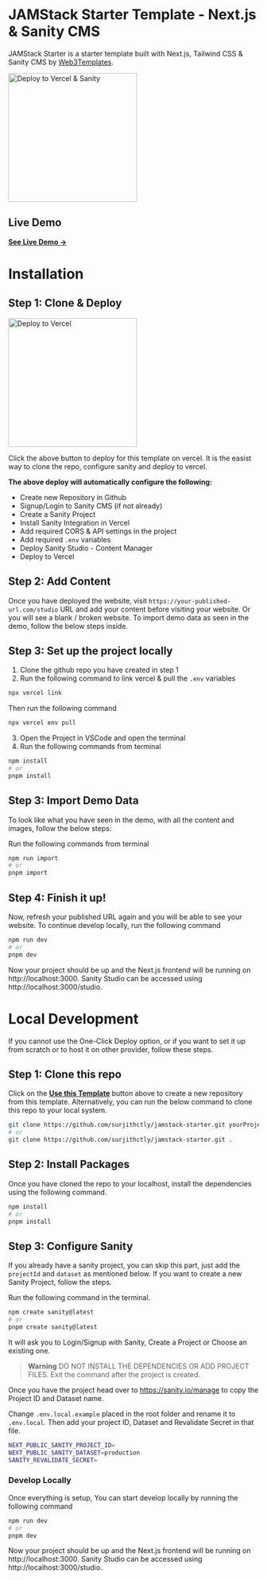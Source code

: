 # JAMStack Starter Template - Next.js & Sanity CMS

JAMStack Starter is a starter template built with Next.js, Tailwind CSS & Sanity CMS by [Web3Templates](https://web3templates.com/).

<a href="https://vercel.com/new/clone?demo-title=JAMStack%20Starter&demo-description=Starter%20template%20built%20with%20Next.js%2013%20and%20Sanity%20CMS%20v3%20&%20%20Tailwind%20CSS.&demo-url=https://jamstack-starter-sanity.vercel.app/&demo-image=https://user-images.githubusercontent.com/1884712/209567303-4ed1ec44-5c37-4f33-a6c0-410187186cde.png&project-name=Jamstack%20Starter&repository-name=jamstack-website&repository-url=https://github.com/surjithctly/jamstack-starter&integration-ids=oac_hb2LITYajhRQ0i4QznmKH7gx">
<img width="259" alt="Deploy to Vercel & Sanity" src="https://user-images.githubusercontent.com/1884712/169833532-1007b9aa-1456-4386-9526-7b5b46b094ed.png">
</a>

## Live Demo

**[See Live Demo →](https://jamstack-starter-sanity.vercel.app/)**

# Installation

## Step 1: Clone & Deploy

<a href="https://vercel.com/new/clone?demo-title=JAMStack%20Starter&demo-description=Starter%20template%20built%20with%20Next.js%2013%20and%20Sanity%20CMS%20v3%20&%20%20Tailwind%20CSS.&demo-url=https://jamstack-starter-sanity.vercel.app/&demo-image=https://user-images.githubusercontent.com/1884712/209567303-4ed1ec44-5c37-4f33-a6c0-410187186cde.png&project-name=Jamstack%20Starter&repository-name=jamstack-website&repository-url=https://github.com/surjithctly/jamstack-starter&integration-ids=oac_hb2LITYajhRQ0i4QznmKH7gx">
<img width="259" alt="Deploy to Vercel" src="https://camo.githubusercontent.com/5e471e99e8e022cf454693e38ec843036ec6301e27ee1e1fa10325b1cb720584/68747470733a2f2f76657263656c2e636f6d2f627574746f6e">
</a>

Click the above button to deploy for this template on vercel. It is the easist way to clone the repo, configure sanity and deploy to vercel.

**The above deploy will automatically configure the following:**

- Create new Repository in Github
- Signup/Login to Sanity CMS (if not already)
- Create a Sanity Project
- Install Sanity Integration in Vercel
- Add required CORS & API settings in the project
- Add required `.env` variables
- Deploy Sanity Studio - Content Manager
- Deploy to Vercel

## Step 2: Add Content

Once you have deployed the website, visit `https://your-published-url.com/studio` URL and add your content before visiting your website. Or you will see a blank / broken website. To import demo data as seen in the demo, follow the below steps inside.

## Step 3: Set up the project locally

1. Clone the github repo you have created in step 1
2. Run the following command to link vercel & pull the `.env` variables

```bash
npx vercel link
```

Then run the following command

```bash
npx vercel env pull
```

3. Open the Project in VSCode and open the terminal
4. Run the following commands from terminal

```bash
npm install
# or
pnpm install
```

## Step 3: Import Demo Data

To look like what you have seen in the demo, with all the content and images, follow the below steps:

Run the following commands from terminal

```bash
npm run import
# or
pnpm import
```

## Step 4: Finish it up!

Now, refresh your published URL again and you will be able to see your website. To continue develop locally, run the following command

```bash
npm run dev
# or
pnpm dev
```

Now your project should be up and the Next.js frontend will be running on http://localhost:3000. Sanity Studio can be accessed using http://localhost:3000/studio.

# Local Development

If you cannot use the One-Click Deploy option, or if you want to set it up from scratch or to host it on other provider, follow these steps.

## Step 1: Clone this repo

Click on the [**Use this Template**](https://github.com/surjithctly/jamstack-starter/generate) button above to create a new repository from this template. Alternatively, you can run the below command to clone this repo to your local system.

```bash
git clone https://github.com/surjithctly/jamstack-starter.git yourProjectName
# or
git clone https://github.com/surjithctly/jamstack-starter.git .
```

## Step 2: Install Packages

Once you have cloned the repo to your localhost, install the dependencies using the following command.

```bash
npm install
# or
pnpm install
```

## Step 3: Configure Sanity

If you already have a sanity project, you can skip this part, just add the `projectId` and `dataset` as mentioned below. If you want to create a new Sanity Project, follow the steps.

Run the following command in the terminal.

```bash
npm create sanity@latest
# or
pnpm create sanity@latest
```

It will ask you to Login/Signup with Sanity, Create a Project or Choose an existing one.

> **Warning**
> DO NOT INSTALL THE DEPENDENCIES OR ADD PROJECT FILES. Exit the command after the project is created.

Once you have the project head over to https://sanity.io/manage to copy the Project ID and Dataset name.

Change `.env.local.example` placed in the root folder and rename it to `.env.local`. Then add your project ID, Dataset and Revalidate Secret in that file.

```bash
NEXT_PUBLIC_SANITY_PROJECT_ID=
NEXT_PUBLIC_SANITY_DATASET=production
SANITY_REVALIDATE_SECRET=
```

### Develop Locally

Once everything is setup, You can start develop locally by running the following command

```bash
npm run dev
# or
pnpm dev
```

Now your project should be up and the Next.js frontend will be running on http://localhost:3000.
Sanity Studio can be accessed using http://localhost:3000/studio.
